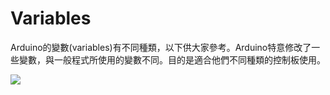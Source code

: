 <h1>Variables</h1><p>
Arduino的變數(variables)有不同種類，以下供大家參考。Arduino特意修改了一些變數，與一般程式所使用的變數不同。目的是適合他們不同種類的控制板使用。<p>
<img src="https://www.meteam.org/1st_STEM2022/GithubWebpage/variable01.png"><p>
